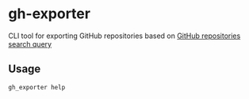 # gh-exporter

CLI tool for exporting GitHub repositories based on [GitHub repositories search query](https://docs.github.com/en/search-github/searching-on-github/searching-for-repositories)

## Usage

```shell
gh_exporter help
```
